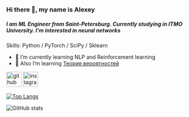 ### Hi there 👋, my name is Alexey
##### I am ML Engineer from Saint-Petersburg. Currently studying in ITMO University. I'm interested in neural networks

Skills: Python / PyTorch / SciPy / Sklearn 

- 🌱 I’m currently learning NLP and Reinforcement learning 
- 📘 Also I’m learning <a href="https://stepik.org/course/3089/info">Теория вероятностей</a>


[<img src='https://cdn.jsdelivr.net/npm/simple-icons@3.0.1/icons/github.svg' alt='github' height='40'>](https://github.com/Myashka)  [<img src='https://cdn.jsdelivr.net/npm/simple-icons@3.0.1/icons/instagram.svg' alt='instagram' height='40'>](https://www.instagram.com/myashkalol/)  

[![Top Langs](https://github-readme-stats.vercel.app/api/top-langs/?username=Myashka)](https://github.com/anuraghazra/github-readme-stats)

![GitHub stats](https://github-readme-stats.vercel.app/api?username=Myashka&show_icons=true)  

